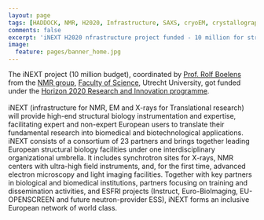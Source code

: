 ```yaml
---
layout: page
tags: [HADDOCK, NMR, H2020, Infrastructure, SAXS, cryoEM, crystallography, INSTRUCT, Utrecht University]
comments: false
excerpt: 'iNEXT H2020 nfrastructure project funded - 10 million for structural biology in Europe!'
image:
  feature: pages/banner_home.jpg
---
```

The iNEXT project (10 million budget), coordinated by [Prof. Rolf Boelens](http://www.uu.nl/staff/RBoelens) from the [NMR group](http://www.nmr.chem.uu.nl), [Faculty of Science](http://www/science.uu.nl), Utrecht University, got funded under the [Horizon 2020 Research and Innovation programme](http://ec.europa.eu/research/participants/portal/desktop/en/opportunities/h2020/topics/64-infraia-1-2014-2015.html).
<BR>
<BR>
iNEXT (infrastructure for NMR, EM and X-rays for Translational research) will provide high-end structural biology instrumentation and expertise, facilitating expert and non-expert European users to translate their fundamental research into biomedical and biotechnological applications. iNEXT consists of a consortium of 23 partners and brings together leading European structural biology facilities under one interdisciplinary organizational umbrella. It includes synchrotron sites for X-rays, NMR centers with ultra-high field instruments, and, for the first time, advanced electron microscopy and light imaging facilities. Together with key partners in biological and biomedical institutions, partners focusing on training and dissemination activities, and ESFRI projects (Instruct, Euro-BioImaging, EU-OPENSCREEN and future neutron-provider ESS), iNEXT forms an inclusive European network of world class.
